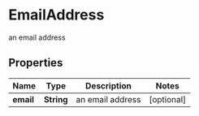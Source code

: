 

# EmailAddress

an email address

## Properties

| Name | Type | Description | Notes |
|------------ | ------------- | ------------- | -------------|
|**email** | **String** | an email address |  [optional] |



